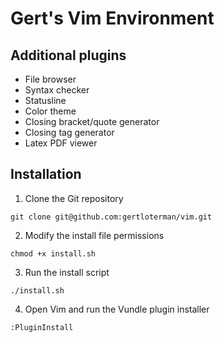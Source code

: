 # Gert's Vim Environment

## Additional plugins

- File browser
- Syntax checker
- Statusline
- Color theme
- Closing bracket/quote generator
- Closing tag generator
- Latex PDF viewer

## Installation

1. Clone the Git repository

```
git clone git@github.com:gertloterman/vim.git
```

2. Modify the install file permissions

```
chmod +x install.sh
```

3. Run the install script

```
./install.sh
```

4. Open Vim and run the Vundle plugin installer

```
:PluginInstall
```
